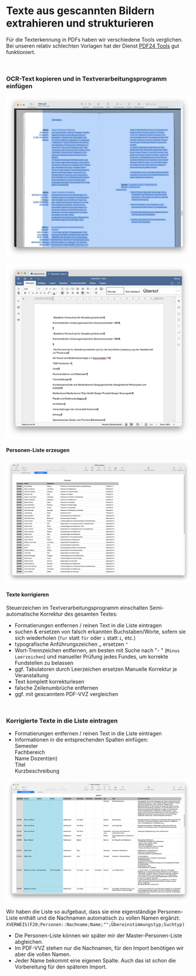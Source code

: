 # Texte aus gescannten Bildern extrahieren und strukturieren

Für die Texterkennung in PDFs haben wir verschiedene Tools verglichen. Bei unseren relativ schlechten Vorlagen hat der Dienst [PDF24 Tools](https://tools.pdf24.org/de/pdf-text-erkennen) gut funktioniert.

&nbsp;

### OCR-Text kopieren und in Textverarbeitungsprogramm einfügen

![](img/pdf-text.jpg)

![](img/text-roh.jpg)

#### Personen-Liste erzeugen

![](img/personen.jpg)


#### Texte korrigieren

Steuerzeichen im Textverarbeitungsprogramm einschalten
Semi-automatische Korrektur des gesamten Textes:
- Formatierungen entfernen / reinen Text in die Liste eintragen
- suchen & ersetzen von falsch erkannten Buchstaben/Worte, sofern sie sich wiederholen (`fur` statt `für` oder `ı` statt `i`, etc.)
- typografische Anführungszeichen `„` ersetzen `"`
- Wort-Trennzeichen entfernen, am besten mit Suche nach "-&nbsp;" (`Minus` `Leerzeichen`) und manueller Prüfung jedes Fundes, um korrekte Fundstellen zu belassen
- ggf. Tabulatoren durch Leerzeichen ersetzen
Manuelle Korrektur je Veranstaltung
- Text komplett korrekturlesen
- falsche Zeilenumbrüche entfernen
- ggf. mit gescanntem PDF-VVZ vergleichen

&nbsp;

### Korrigierte Texte in die Liste eintragen
- Formatierungen entfernen / reinen Text in die Liste eintragen
- Informationen in die entsprechenden Spalten einfügen:  
Semester  
Fachbereich  
Name Dozent(en)  
Titel  
Kurzbeschreibung 

![](img/liste.jpg)

Wir haben die Liste so aufgebaut, dass sie eine eigenständige Personen-Liste enthält und die Nachnamen automatisch zu vollen Namen ergänzt:  
`XVERWEIS(F20;Personen::Nachname;Name;"";Übereinstimmungstyp;Suchtyp)`

- Die Personen-Liste können wir später mir der Master-Personen-Liste abgleichen.  
- Im PDF-VVZ stehen nur die Nachnamen, für den Import benötigen wir aber die vollen Namen.  
- Jeder Name bekommt eine eigenen Spalte. Auch das ist schon die Vorbereitung für den späteren Import.